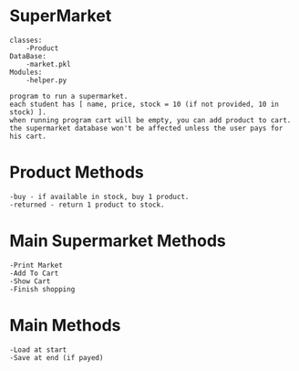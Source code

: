 # SuperMarket
    classes:
        -Product
    DataBase:
        -market.pkl
    Modules:
        -helper.py
    
    program to run a supermarket.
    each student has [ name, price, stock = 10 (if not provided, 10 in stock) ].
    when running program cart will be empty, you can add product to cart.
    the supermarket database won't be affected unless the user pays for his cart.

# Product Methods
    -buy - if available in stock, buy 1 product.
    -returned - return 1 product to stock.

# Main Supermarket Methods
    -Print Market
    -Add To Cart
    -Show Cart
    -Finish shopping

# Main Methods
    -Load at start
    -Save at end (if payed)